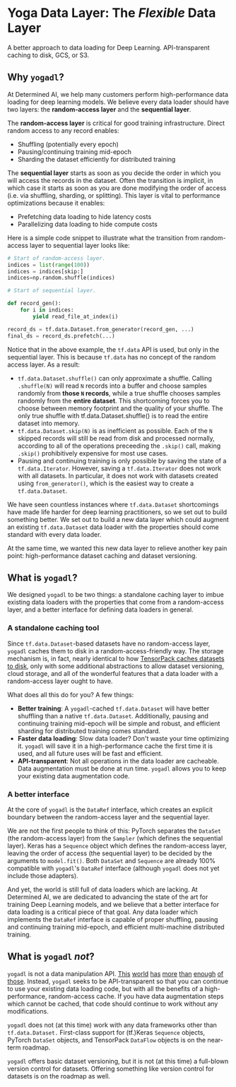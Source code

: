 # Yoga Data Layer: The _Flexible_ Data Layer

A better approach to data loading for Deep Learning.  API-transparent caching to disk, GCS, or S3.

## Why `yogadl`?

At Determined AI, we help many customers perform high-performance data loading for deep learning
models.  We believe every data loader should have two layers: the **random-access layer** and the
**sequential layer**.

The **random-access layer** is critical for good training infrastructure.  Direct random access to
any record enables:

  - Shuffling (potentially every epoch)
  - Pausing/continuing training mid-epoch
  - Sharding the dataset efficiently for distributed training

The **sequential layer** starts as soon as you decide the order in which you will access the records in
the dataset.  Often the transition is implicit, in which case it starts as soon as you are done
modifying the order of access (i.e. via shuffling, sharding, or splitting).  This layer is vital to
performance optimizations because it enables:

  - Prefetching data loading to hide latency costs
  - Parallelizing data loading to hide compute costs

Here is a simple code snippet to illustrate what the transition from random-access layer to
sequential layer looks like:

```python
# Start of random-access layer.
indices = list(range(100))
indices = indices[skip:]
indices=np.random.shuffle(indices)

# Start of sequential layer.

def record_gen():
    for i in indices:
        yield read_file_at_index(i)

record_ds = tf.data.Dataset.from_generator(record_gen, ...)
final_ds = record_ds.prefetch(...)

```

Notice that in the above example, the `tf.data` API is used, but only in the sequential layer.
This is because `tf.data` has no concept of the random access layer.  As a result:

  - `tf.data.Dataset.shuffle()` can only approximate a shuffle.  Calling `.shuffle(N)` will read
    `N` records into a buffer and choose samples randomly from **those `N` records**, while a true
    shuffle chooses samples randomly from the **entire dataset**.  This shortcoming forces you
    to choose between memory footprint and the quality of your shuffle.  The only true
    shuffle with tf.data.Dataset.shuffle() is to read the entire dataset into memory.
  - `tf.data.Dataset.skip(N)` is as inefficient as possible.  Each of the `N` skipped records will
    still be read from disk and processed normally, according to all of the operations preceeding
    the `.skip()` call, making `.skip()` prohibitively expensive for most use cases.
  - Pausing and continuing training is only possible by saving the state of a `tf.data.Iterator`.
    However, saving a `tf.data.Iterator` does not work with all datasets.  In particular, it does
    not work with datasets created using `from_generator()`, which is the easiest way to create a
    `tf.data.Dataset`.

We have seen countless instances where `tf.data.Dataset` shortcomings have made life harder for
deep learning practitioners, so we set out to build something better.  We set out to build a new
data layer which could augment an existing `tf.data.Dataset` data loader with the properties should
come standard with every data loader.

At the same time, we wanted this new data layer to relieve another key pain point: high-performance
dataset caching and dataset versioning.

## What is `yogadl`?

We designed `yogadl` to be two things: a standalone caching layer to imbue existing data loaders
with the properties that come from a random-access layer, and a better interface for defining data
loaders in general.

### A standalone caching tool

Since `tf.data.Dataset`-based datasets have no random-access layer, `yogadl` caches them to disk in
a random-access-friendly way.  The storage mechanism is, in fact, nearly identical to how
[TensorPack caches datasets to disk](https://tensorpack.readthedocs.io/modules/dataflow.html#tensorpack.dataflow.LMDBSerializer),
only with some additional abstractions to allow dataset versioning, cloud storage, and all of the
wonderful features that a data loader with a random-access layer ought to have.

What does all this do for you?  A few things:

 - **Better training**: A `yogadl`-cached `tf.data.Dataset` will have better shuffling than a
   native `tf.data.Dataset`.  Additionally, pausing and continuing training mid-epoch will be
   simple and robust, and efficient sharding for distributed training comes standard.
 - **Faster data loading**: Slow data loader?  Don't waste your time optimizing it.  `yogadl` will
   save it in a high-performance cache the first time it is used, and all future uses will be
   fast and efficient.
 - **API-transparent**: Not all operations in the data loader are cacheable.  Data augmentation
   must be done at run time.  `yogadl` allows you to keep your existing data augmentation code.

### A better interface

At the core of `yogadl` is the `DataRef` interface, which creates an explicit boundary between the
random-access layer and the sequential layer.

We are not the first people to think of this: PyTorch separates the `DataSet` (the random-access
layer) from the `Sampler` (which defines the sequential layer).  Keras has a `Sequence` object
which defines the random-access layer, leaving the order of access (the sequential layer) to be
decided by the arguments to `model.fit()`.  Both `DataSet` and `Sequence` are already 100%
compatible with `yogadl`'s `DataRef` interface (although `yogadl` does not yet include those
adapters).

And yet, the world is still full of data loaders which are lacking.  At Determined AI, we are
dedicated to advancing the state of the art for training Deep Learning models, and we believe that
a better interface for data loading is a critical piece of that goal.  Any data loader which
implements the `DataRef` interface is capable of proper shuffling, pausing and continuing training
mid-epoch, and efficient multi-machine distributed training.

## What is `yogadl` _not_?

`yogadl` is not a data manipulation API.
[This](https://www.tensorflow.org/api_docs/python/tf/data/Dataset)
[world](https://tensorpack.readthedocs.io/tutorial/dataflow.html)
[has](https://keras.io/preprocessing/image/)
[more](https://pytorch.org/docs/stable/torchvision/ops.html)
[than](https://numpy.org/)
[enough](https://pandas.pydata.org/)
[of](https://docs.nvidia.com/deeplearning/sdk/dali-developer-guide/docs/index.html)
[those](https://opencv-python-tutroals.readthedocs.io/en/latest/).
Instead, `yogadl` seeks to be API-transparent so that you can continue to use your existing data
loading code, but with all the benefits of a high-performance, random-access cache.  If you have
data augmentation steps which cannot be cached, that code should continue to work without any
modifications.

`yogadl` does not (at this time) work with any data frameworks other than `tf.data.Dataset.`
First-class support for (tf.)Keras `Sequence` objects, PyTorch `DataSet` objects, and TensorPack
`DataFlow` objects is on the near-term roadmap.

`yogadl` offers basic dataset versioning, but it is not (at this time) a full-blown version control
for datasets.  Offering something like version control for datasets is on the roadmap as well.

<!-- ## How do I use `yogadl`? -->

<!-- TODO: code examples here. -->
